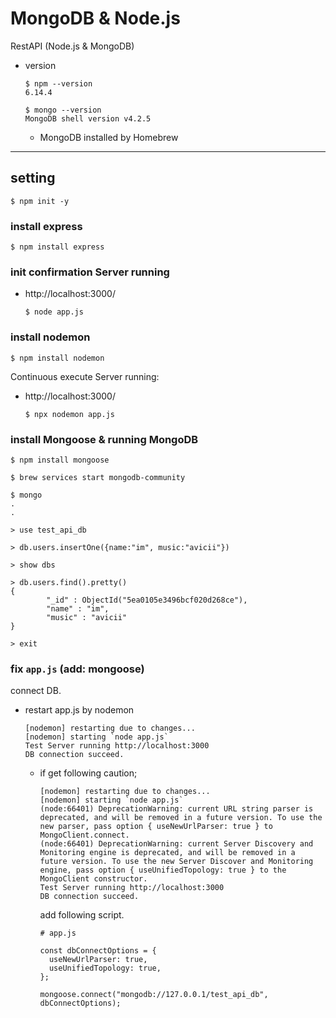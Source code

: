 # MongoDB & Node.js

RestAPI (Node.js &amp; MongoDB)

- version

  ```
  $ npm --version
  6.14.4

  $ mongo --version
  MongoDB shell version v4.2.5
  ```

  - MongoDB installed by Homebrew

---

## setting

```
$ npm init -y
```

### install express

```
$ npm install express
```

### init confirmation Server running

- http://localhost:3000/

  ```
  $ node app.js
  ```

### install nodemon

```
$ npm install nodemon
```

Continuous execute Server running:

- http://localhost:3000/

  ```
  $ npx nodemon app.js
  ```

### install Mongoose & running MongoDB

```
$ npm install mongoose
```

```
$ brew services start mongodb-community

$ mongo
.
.

> use test_api_db

> db.users.insertOne({name:"im", music:"avicii"})

> show dbs

> db.users.find().pretty()
{
        "_id" : ObjectId("5ea0105e3496bcf020d268ce"),
        "name" : "im",
        "music" : "avicii"
}

> exit
```

### fix `app.js` (add: mongoose)

connect DB.

- restart app.js by nodemon

  ```
  [nodemon] restarting due to changes...
  [nodemon] starting `node app.js`
  Test Server running http://localhost:3000
  DB connection succeed.
  ```

  - if get following caution;

    ```
    [nodemon] restarting due to changes...
    [nodemon] starting `node app.js`
    (node:66401) DeprecationWarning: current URL string parser is deprecated, and will be removed in a future version. To use the new parser, pass option { useNewUrlParser: true } to MongoClient.connect.
    (node:66401) DeprecationWarning: current Server Discovery and Monitoring engine is deprecated, and will be removed in a future version. To use the new Server Discover and Monitoring engine, pass option { useUnifiedTopology: true } to the MongoClient constructor.
    Test Server running http://localhost:3000
    DB connection succeed.
    ```

    add following script.

    ```
    # app.js

    const dbConnectOptions = {
      useNewUrlParser: true,
      useUnifiedTopology: true,
    };

    mongoose.connect("mongodb://127.0.0.1/test_api_db", dbConnectOptions);
    ```
